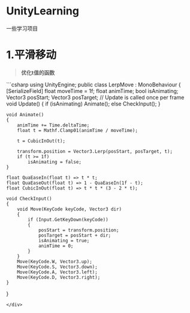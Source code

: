 <script>
var style = document.createElement('style');
style.innerHTML = `
.black-background {
    background-color: black;
    color: white;
}`;
document.head.appendChild(style);
</script>

# UnityLearning
一些学习项目

# 1.平滑移动
> **优化t值的函数**

<div class="black-background">
```csharp
using UnityEngine;
public class LerpMove : MonoBehaviour
{
    [SerializeField] float moveTime = 1f;
    float animTime;
    bool isAnimating;
    Vector3 posStart;
    Vector3 posTarget;
    // Update is called once per frame
    void Update()
    {
        if (isAnimating)
            Animate();
        else
            CheckInput();
    }

    void Animate()
    {
        animTime += Time.deltaTime;
        float t = Mathf.Clamp01(animTime / moveTime);

        t = CubicInOut(t);

        transform.position = Vector3.Lerp(posStart, posTarget, t);
        if (t >= 1f)
            isAnimating = false;
    }

    float QuaEaseIn(float t) => t * t;
    float QuaEaseOut(float t) => 1 - QuaEaseIn(1f - t);
    float CubicInOut(float t) => t * t * (3 - 2 * t);

    void CheckInput()
    {
        void Move(KeyCode keyCode, Vector3 dir)
        {
            if (Input.GetKeyDown(keyCode))
            {
                posStart = transform.position;
                posTarget = posStart + dir;
                isAnimating = true;
                animTime = 0;
            }
        }
        Move(KeyCode.W, Vector3.up);
        Move(KeyCode.S, Vector3.down);
        Move(KeyCode.A, Vector3.left);
        Move(KeyCode.D, Vector3.right);
    }
}

```
</div>